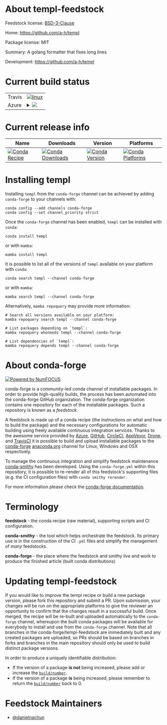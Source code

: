 About templ-feedstock
=====================

Feedstock license: [BSD-3-Clause](https://github.com/conda-forge/templ-feedstock/blob/main/LICENSE.txt)

Home: https://github.com/a-h/templ

Package license: MIT

Summary: A golang formatter that fixes long lines

Development: https://github.com/a-h/templ

Current build status
====================


<table><tr>
    <td>Travis</td>
    <td>
      <a href="https://app.travis-ci.com/conda-forge/templ-feedstock">
        <img alt="linux" src="https://img.shields.io/travis/com/conda-forge/templ-feedstock/main.svg?label=Linux">
      </a>
    </td>
  </tr>
    
  <tr>
    <td>Azure</td>
    <td>
      <details>
        <summary>
          <a href="https://dev.azure.com/conda-forge/feedstock-builds/_build/latest?definitionId=23938&branchName=main">
            <img src="https://dev.azure.com/conda-forge/feedstock-builds/_apis/build/status/templ-feedstock?branchName=main">
          </a>
        </summary>
        <table>
          <thead><tr><th>Variant</th><th>Status</th></tr></thead>
          <tbody><tr>
              <td>linux_64</td>
              <td>
                <a href="https://dev.azure.com/conda-forge/feedstock-builds/_build/latest?definitionId=23938&branchName=main">
                  <img src="https://dev.azure.com/conda-forge/feedstock-builds/_apis/build/status/templ-feedstock?branchName=main&jobName=linux&configuration=linux%20linux_64_" alt="variant">
                </a>
              </td>
            </tr><tr>
              <td>linux_aarch64</td>
              <td>
                <a href="https://dev.azure.com/conda-forge/feedstock-builds/_build/latest?definitionId=23938&branchName=main">
                  <img src="https://dev.azure.com/conda-forge/feedstock-builds/_apis/build/status/templ-feedstock?branchName=main&jobName=linux&configuration=linux%20linux_aarch64_" alt="variant">
                </a>
              </td>
            </tr><tr>
              <td>linux_ppc64le</td>
              <td>
                <a href="https://dev.azure.com/conda-forge/feedstock-builds/_build/latest?definitionId=23938&branchName=main">
                  <img src="https://dev.azure.com/conda-forge/feedstock-builds/_apis/build/status/templ-feedstock?branchName=main&jobName=linux&configuration=linux%20linux_ppc64le_" alt="variant">
                </a>
              </td>
            </tr><tr>
              <td>osx_64</td>
              <td>
                <a href="https://dev.azure.com/conda-forge/feedstock-builds/_build/latest?definitionId=23938&branchName=main">
                  <img src="https://dev.azure.com/conda-forge/feedstock-builds/_apis/build/status/templ-feedstock?branchName=main&jobName=osx&configuration=osx%20osx_64_" alt="variant">
                </a>
              </td>
            </tr><tr>
              <td>osx_arm64</td>
              <td>
                <a href="https://dev.azure.com/conda-forge/feedstock-builds/_build/latest?definitionId=23938&branchName=main">
                  <img src="https://dev.azure.com/conda-forge/feedstock-builds/_apis/build/status/templ-feedstock?branchName=main&jobName=osx&configuration=osx%20osx_arm64_" alt="variant">
                </a>
              </td>
            </tr><tr>
              <td>win_64</td>
              <td>
                <a href="https://dev.azure.com/conda-forge/feedstock-builds/_build/latest?definitionId=23938&branchName=main">
                  <img src="https://dev.azure.com/conda-forge/feedstock-builds/_apis/build/status/templ-feedstock?branchName=main&jobName=win&configuration=win%20win_64_" alt="variant">
                </a>
              </td>
            </tr>
          </tbody>
        </table>
      </details>
    </td>
  </tr>
</table>

Current release info
====================

| Name | Downloads | Version | Platforms |
| --- | --- | --- | --- |
| [![Conda Recipe](https://img.shields.io/badge/recipe-templ-green.svg)](https://anaconda.org/conda-forge/templ) | [![Conda Downloads](https://img.shields.io/conda/dn/conda-forge/templ.svg)](https://anaconda.org/conda-forge/templ) | [![Conda Version](https://img.shields.io/conda/vn/conda-forge/templ.svg)](https://anaconda.org/conda-forge/templ) | [![Conda Platforms](https://img.shields.io/conda/pn/conda-forge/templ.svg)](https://anaconda.org/conda-forge/templ) |

Installing templ
================

Installing `templ` from the `conda-forge` channel can be achieved by adding `conda-forge` to your channels with:

```
conda config --add channels conda-forge
conda config --set channel_priority strict
```

Once the `conda-forge` channel has been enabled, `templ` can be installed with `conda`:

```
conda install templ
```

or with `mamba`:

```
mamba install templ
```

It is possible to list all of the versions of `templ` available on your platform with `conda`:

```
conda search templ --channel conda-forge
```

or with `mamba`:

```
mamba search templ --channel conda-forge
```

Alternatively, `mamba repoquery` may provide more information:

```
# Search all versions available on your platform:
mamba repoquery search templ --channel conda-forge

# List packages depending on `templ`:
mamba repoquery whoneeds templ --channel conda-forge

# List dependencies of `templ`:
mamba repoquery depends templ --channel conda-forge
```


About conda-forge
=================

[![Powered by
NumFOCUS](https://img.shields.io/badge/powered%20by-NumFOCUS-orange.svg?style=flat&colorA=E1523D&colorB=007D8A)](https://numfocus.org)

conda-forge is a community-led conda channel of installable packages.
In order to provide high-quality builds, the process has been automated into the
conda-forge GitHub organization. The conda-forge organization contains one repository
for each of the installable packages. Such a repository is known as a *feedstock*.

A feedstock is made up of a conda recipe (the instructions on what and how to build
the package) and the necessary configurations for automatic building using freely
available continuous integration services. Thanks to the awesome service provided by
[Azure](https://azure.microsoft.com/en-us/services/devops/), [GitHub](https://github.com/),
[CircleCI](https://circleci.com/), [AppVeyor](https://www.appveyor.com/),
[Drone](https://cloud.drone.io/welcome), and [TravisCI](https://travis-ci.com/)
it is possible to build and upload installable packages to the
[conda-forge](https://anaconda.org/conda-forge) [anaconda.org](https://anaconda.org/)
channel for Linux, Windows and OSX respectively.

To manage the continuous integration and simplify feedstock maintenance
[conda-smithy](https://github.com/conda-forge/conda-smithy) has been developed.
Using the ``conda-forge.yml`` within this repository, it is possible to re-render all of
this feedstock's supporting files (e.g. the CI configuration files) with ``conda smithy rerender``.

For more information please check the [conda-forge documentation](https://conda-forge.org/docs/).

Terminology
===========

**feedstock** - the conda recipe (raw material), supporting scripts and CI configuration.

**conda-smithy** - the tool which helps orchestrate the feedstock.
                   Its primary use is in the construction of the CI ``.yml`` files
                   and simplify the management of *many* feedstocks.

**conda-forge** - the place where the feedstock and smithy live and work to
                  produce the finished article (built conda distributions)


Updating templ-feedstock
========================

If you would like to improve the templ recipe or build a new
package version, please fork this repository and submit a PR. Upon submission,
your changes will be run on the appropriate platforms to give the reviewer an
opportunity to confirm that the changes result in a successful build. Once
merged, the recipe will be re-built and uploaded automatically to the
`conda-forge` channel, whereupon the built conda packages will be available for
everybody to install and use from the `conda-forge` channel.
Note that all branches in the conda-forge/templ-feedstock are
immediately built and any created packages are uploaded, so PRs should be based
on branches in forks and branches in the main repository should only be used to
build distinct package versions.

In order to produce a uniquely identifiable distribution:
 * If the version of a package **is not** being increased, please add or increase
   the [``build/number``](https://docs.conda.io/projects/conda-build/en/latest/resources/define-metadata.html#build-number-and-string).
 * If the version of a package **is** being increased, please remember to return
   the [``build/number``](https://docs.conda.io/projects/conda-build/en/latest/resources/define-metadata.html#build-number-and-string)
   back to 0.

Feedstock Maintainers
=====================

* [@danielnachun](https://github.com/danielnachun/)

